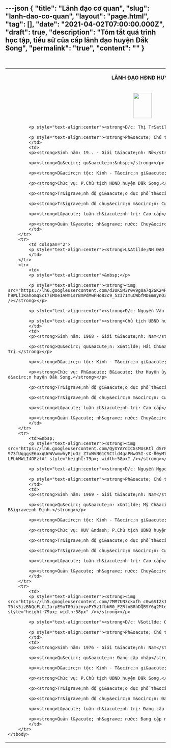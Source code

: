 ---json
{
    "title": "Lãnh đạo cơ quan",
    "slug": "lanh-dao-co-quan",
    "layout": "page.html",
    "tag": [],
    "date": "2021-04-02T07:00:00.000Z",
    "draft": true,
    "description": "Tóm tắt quá trình học tập, tiểu sử của cấp lãnh đạo huyện Đắk Song",
    "permalink": "true",
    "__content__": ""
}
---
<p>&nbsp;</p>

<table>
	<tbody>
		<tr>
			<td colspan="2">
			<p style="text-align:center"><strong>L&Atilde;NH ĐẠO HĐND HUYỆN</strong></p>
			</td>
		</tr>
		<tr>
			<td>
			<p style="text-align:center"><strong><img src="https://lh6.googleusercontent.com/rxMRuAHuJDFU6wqeCZvrlz3T6hVPKvdZqpwhTQbMBNsNN7E72BtE8Sg0Zzg1Vv2b5H7moqDM5SIuAm5Up4mI4TRRFQdztWmdE7xJLX4oiVBEA-NLrfHf36Rm2gtpegxl0DrF4sY" style="height:79px; width:58px" />&nbsp;</strong></p>

			<p style="text-align:center"><strong>Đ/c: Thị Tr&atilde;i</strong></p>

			<p style="text-align:center"><strong>Ph&oacute; Chủ tịch HĐND huyện</strong></p>
			</td>
			<td>
			<p><strong>Sinh năm: 19.. - Giới t&iacute;nh: Nữ</strong></p>

			<p><strong>Qu&ecirc; qu&aacute;n:&nbsp;</strong></p>

			<p><strong>D&acirc;n tộc: Kinh - T&ocirc;n gi&aacute;o: Kh&ocirc;ng.</strong></p>

			<p><strong>Chức vụ: P.Chủ tịch HĐND huyện Đăk Song.</strong></p>

			<p><strong>Tr&igrave;nh độ gi&aacute;o dục phổ th&ocirc;ng: 12/12</strong></p>

			<p><strong>Tr&igrave;nh độ chuy&ecirc;n m&ocirc;n: Cử nh&acirc;n</strong></p>

			<p><strong>L&yacute; luận ch&iacute;nh trị: Cao cấp</strong></p>

			<p><strong>Quản l&yacute; nh&agrave; nước: Chuy&ecirc;n vi&ecirc;n ch&iacute;nh</strong></p>
			</td>
		</tr>
		<tr>
			<td colspan="2">
			<p style="text-align:center"><strong>L&Atilde;NH ĐẠO UBND HUYỆN</strong></p>
			</td>
		</tr>
		<tr>
			<td>
			<p style="text-align:center">&nbsp;</p>

			<p style="text-align:center"><strong><img src="https://lh6.googleusercontent.com/d3UK5M3r0v9g8a7q2GK24Rj5SsX9euzNCgX5eC97oYRO9L0cbT9VszcvPkUPDPbD-h9WLlIKahomqScI7EMDeIANm1srBmPdMwFHo82c9_5zI71muCWbfMDEmnynO3Lg1DcVXsc" style="height:79px; width:58px" /></strong></p>

			<p style="text-align:center"><strong>Đ/c: Nguyễn Văn Ph&ograve;</strong></p>

			<p style="text-align:center"><strong>Chủ tịch UBND huyện</strong></p>
			</td>
			<td>
			<p><strong>Sinh năm: 1968 - Giới t&iacute;nh: Nam</strong></p>

			<p><strong>Qu&ecirc; qu&aacute;n: x&atilde; Hải Ch&aacute;nh - huyện Hải Lăng &ndash; tỉnh Quảng Trị.</strong></p>

			<p><strong>D&acirc;n tộc: Kinh - T&ocirc;n gi&aacute;o: Kh&ocirc;ng.</strong></p>

			<p><strong>Chức vụ: Ph&oacute; B&iacute; thư Huyện ủy &ndash; Chủ tịch Ủy ban nh&acirc;n d&acirc;n huyện Đăk Song.</strong></p>

			<p><strong>Tr&igrave;nh độ gi&aacute;o dục phổ th&ocirc;ng: 12/12</strong></p>

			<p><strong>Tr&igrave;nh độ chuy&ecirc;n m&ocirc;n: Cử nh&acirc;n kinh tế</strong></p>

			<p><strong>L&yacute; luận ch&iacute;nh trị: Cao cấp</strong></p>

			<p><strong>Quản l&yacute; nh&agrave; nước: Chuy&ecirc;n vi&ecirc;n ch&iacute;nh</strong></p>
			</td>
		</tr>
		<tr>
			<td>&nbsp;
			<p style="text-align:center"><strong><img src="https://lh6.googleusercontent.com/QyXYAYdICGsMUsRtl_dSrFdpYMAsU9-973fUqqgsE6oxqUnWVwmwhyPjuOz_Z7uWVNG1CSCtld4gaPNwO5I-sX-80yM7P-8YOudzNJkpUrQKqe0gSyr-57Wg-LFbbMWLI4OFzlA" style="height:79px; width:58px" /></strong></p>

			<p style="text-align:center"><strong>Đ/c: Nguyễn Ngọc Th&acirc;n</strong></p>

			<p style="text-align:center"><strong>Ph&oacute; Chủ tịch UBND huyện</strong></p>
			</td>
			<td>
			<p><strong>Sinh năm: 1969 - Giới t&iacute;nh: Nam</strong></p>

			<p><strong>Qu&ecirc; qu&aacute;n: x&atilde; Mỹ Ch&acirc;u - huyện Ph&ugrave; Mỹ &ndash; tỉnh B&igrave;nh Định.</strong></p>

			<p><strong>D&acirc;n tộc: Kinh - T&ocirc;n gi&aacute;o: Kh&ocirc;ng.</strong></p>

			<p><strong>Chức vụ: HUV &ndash; P.Chủ tịch UBND huyện Đăk Song.</strong></p>

			<p><strong>Tr&igrave;nh độ gi&aacute;o dục phổ th&ocirc;ng: 12/12</strong></p>

			<p><strong>Tr&igrave;nh độ chuy&ecirc;n m&ocirc;n: Cử nh&acirc;n Ngữ Văn</strong></p>

			<p><strong>L&yacute; luận ch&iacute;nh trị: Cao cấp</strong></p>

			<p><strong>Quản l&yacute; nh&agrave; nước: Chuy&ecirc;n vi&ecirc;n ch&iacute;nh</strong></p>
			</td>
		</tr>
		<tr>
			<td>
			<p style="text-align:center"><strong><img src="https://lh5.googleusercontent.com/7MM7UN3ckxfh_c0w6SIZk1TP68NVDp3-T5ls5izBNQcFLCLIarpE9uT89iaznyaPY5z1fbbR0_FZRlnB8hDQBSY6g2MteRspFeZMtNMdynDDqnuasuNCPyfqEdglUGCSC5Qe9LA" style="height:79px; width:58px" /></strong></p>

			<p style="text-align:center"><strong>Đ/c: V&otilde; Quốc Tuấn</strong></p>

			<p style="text-align:center"><strong>Ph&oacute; Chủ tịch UBND huyện</strong></p>
			</td>
			<td>
			<p><strong>Sinh năm: 1976 - Giới t&iacute;nh: Nam</strong></p>

			<p><strong>Qu&ecirc; qu&aacute;n: Đang cập nhập</strong></p>

			<p><strong>D&acirc;n tộc: Kinh - T&ocirc;n gi&aacute;o: Kh&ocirc;ng.</strong></p>

			<p><strong>Chức vụ: P.Chủ tịch UBND huyện Đăk Song.</strong></p>

			<p><strong>Tr&igrave;nh độ gi&aacute;o dục phổ th&ocirc;ng: 12/12</strong></p>

			<p><strong>Tr&igrave;nh độ chuy&ecirc;n m&ocirc;n: Đang cập nhập</strong></p>

			<p><strong>L&yacute; luận ch&iacute;nh trị: Đang cập nhập</strong></p>

			<p><strong>Quản l&yacute; nh&agrave; nước: Đang cập nhập</strong></p>
			</td>
		</tr>
	</tbody>
</table>
